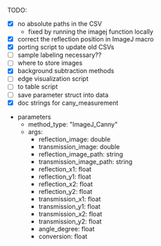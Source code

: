 TODO: 
 - [x] no absolute paths in the CSV
   - fixed by running the imagej function locally 
 - [x] correct the reflection position in ImageJ macro
 - [x] porting script to update old CSVs
 - [ ] sample labeling necessary??
 - [ ] where to store images
 - [x] background subtraction methods
 - [ ] edge visualization script
 - [ ] to table script
 - [ ] save parameter struct into data
 - [x] doc strings for cany_measurement

- parameters
  - method_type: "ImageJ_Canny"
  - args:
    - reflection_image: double
    - transmission_image: double
    - reflection_image_path: string
    - transmission_image_path: string
    - reflection_x1: float
    - reflection_y1: float
    - reflection_x2: float
    - reflection_y2: float
    - transmission_x1: float
    - transmission_y1: float
    - transmission_x2: float
    - transmission_y2: float
    - angle_degree: float
    - conversion: float
